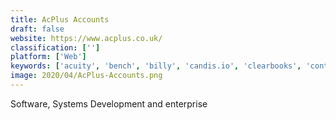 ```yaml
---
title: AcPlus Accounts
draft: false 
website: https://www.acplus.co.uk/
classification: ['']
platform: ['Web']
keywords: ['acuity', 'bench', 'billy', 'candis.io', 'clearbooks', 'contaazul', 'floqast', 'giddh', 'ledgerlite', 'mineraltree', 'moneybird', 'patriot', 'quickbooks', 'quickbooks_enterprise', 'quickbooks_online', 'sage_one', 'sush.io', 'tide', 'wave', 'xero']
image: 2020/04/AcPlus-Accounts.png
---
```

Software, Systems Development and enterprise